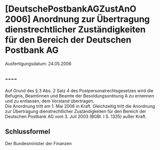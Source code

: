 # [DeutschePostbankAGZustAnO 2006] Anordnung zur Übertragung dienstrechtlicher Zuständigkeiten für den Bereich der Deutschen Postbank AG

Ausfertigungsdatum: 24.05.2006

 

## ----

Auf Grund des § 3 Abs. 2 Satz 4 des Postpersonalrechtsgesetzes wird die Befugnis, Beamtinnen und Beamte der Besoldungsordnung A zu ernennen und zu entlassen, dem Vorstand übertragen.  
Die Anordnung tritt am 1. Mai 2006 in Kraft. Gleichzeitig tritt die Anordnung zur Übertragung dienstrechtlicher Zuständigkeiten für den Bereich der Deutschen Postbank AG vom 3. Juli 2003 (BGBl. I S. 1335) außer Kraft.


## Schlussformel

Der Bundesminister der Finanzen
